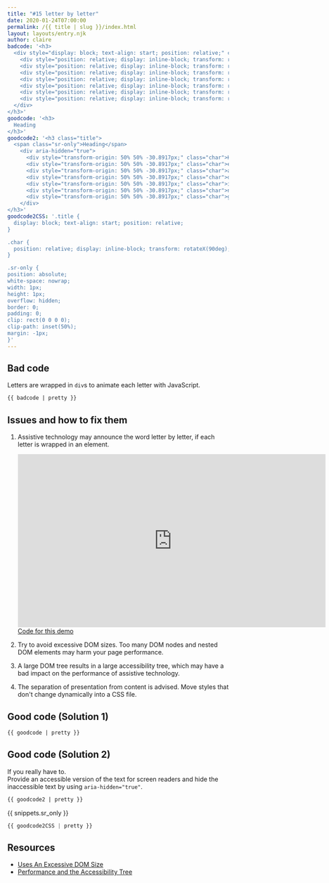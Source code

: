 ```yaml
---
title: "#15 letter by letter"
date: 2020-01-24T07:00:00
permalink: /{{ title | slug }}/index.html
layout: layouts/entry.njk
author: claire
badcode: '<h3>
  <div style="display: block; text-align: start; position: relative;" class="title">
    <div style="position: relative; display: inline-block; transform: rotateX(90deg); transform-origin: 50% 50% -30.8917px;" class="char">H</div>
    <div style="position: relative; display: inline-block; transform: rotateX(90deg); transform-origin: 50% 50% -30.8917px;" class="char">e</div>
    <div style="position: relative; display: inline-block; transform: rotateX(90deg); transform-origin: 50% 50% -30.8917px;" class="char">a</div>
    <div style="position: relative; display: inline-block; transform: rotateX(90deg); transform-origin: 50% 50% -30.8917px;" class="char">d</div>
    <div style="position: relative; display: inline-block; transform: rotateX(90deg); transform-origin: 50% 50% -30.8917px;" class="char">i</div>
    <div style="position: relative; display: inline-block; transform: rotateX(90deg); transform-origin: 50% 50% -30.8917px;" class="char">n</div>
    <div style="position: relative; display: inline-block; transform: rotateX(90deg); transform-origin: 50% 50% -30.8917px;" class="char">g</div>
  </div>
</h3>'
goodcode: '<h3>
  Heading
</h3>'
goodcode2: '<h3 class="title">
  <span class="sr-only">Heading</span>
    <div aria-hidden="true">
      <div style="transform-origin: 50% 50% -30.8917px;" class="char">H</div>
      <div style="transform-origin: 50% 50% -30.8917px;" class="char">e</div>
      <div style="transform-origin: 50% 50% -30.8917px;" class="char">a</div>
      <div style="transform-origin: 50% 50% -30.8917px;" class="char">d</div>
      <div style="transform-origin: 50% 50% -30.8917px;" class="char">i</div>
      <div style="transform-origin: 50% 50% -30.8917px;" class="char">n</div>
      <div style="transform-origin: 50% 50% -30.8917px;" class="char">g</div>
    </div>
</h3>'
goodcode2CSS: '.title {
  display: block; text-align: start; position: relative;
}

.char {
  position: relative; display: inline-block; transform: rotateX(90deg);
}

.sr-only {
position: absolute;
white-space: nowrap;
width: 1px;
height: 1px;
overflow: hidden;
border: 0;
padding: 0;
clip: rect(0 0 0 0);
clip-path: inset(50%);
margin: -1px;
}'
---
```

<div class="section bad">

## Bad code

Letters are wrapped in `div`s to animate each letter with JavaScript.

```html
{{ badcode | pretty }}
```
</div>

<div class="section">

## Issues and how to fix them

1. Assistive technology may announce the word letter by letter, if each letter is wrapped in an element.
    <div class="video"><iframe loading="lazy" width="700" height="394" src="https://www.youtube.com/embed/-Q4xk1QMex0" frameborder="0" allow="accelerometer; autoplay; encrypted-media; gyroscope; picture-in-picture" allowfullscreen title="VoiceOver demo: Each letter in a heading wrapped in a div"></iframe></div>
    <a href="https://codepen.io/matuzo/pen/vYEbmxp">Code for this demo</a>

1. Try to avoid excessive DOM sizes. Too many DOM nodes and nested DOM elements may harm your page performance.
1. A large DOM tree results in a large accessibility tree, which may have a bad impact on the performance of assistive technology.
2. The separation of presentation from content is advised. Move styles that don't change dynamically into a CSS file.

</div>

<div class="section">

## Good code (Solution 1)

```html
{{ goodcode | pretty }}
```
</div>

<div class="section">

## Good code (Solution 2)

If you really have to.  
Provide an accessible version of the text for screen readers and hide the inaccessible text by using `aria-hidden="true"`.

```html
{{ goodcode2 | pretty }}
```

{{ snippets.sr_only }}

```css
{{ goodcode2CSS | pretty }}
```

</div>

<div class="section">

## Resources

* [Uses An Excessive DOM Size](https://developers.google.com/web/tools/lighthouse/audits/dom-size)
* [Performance and the Accessibility Tree](https://www.technica11y.org/performance-and-the-accessibility-tree)
</div>
